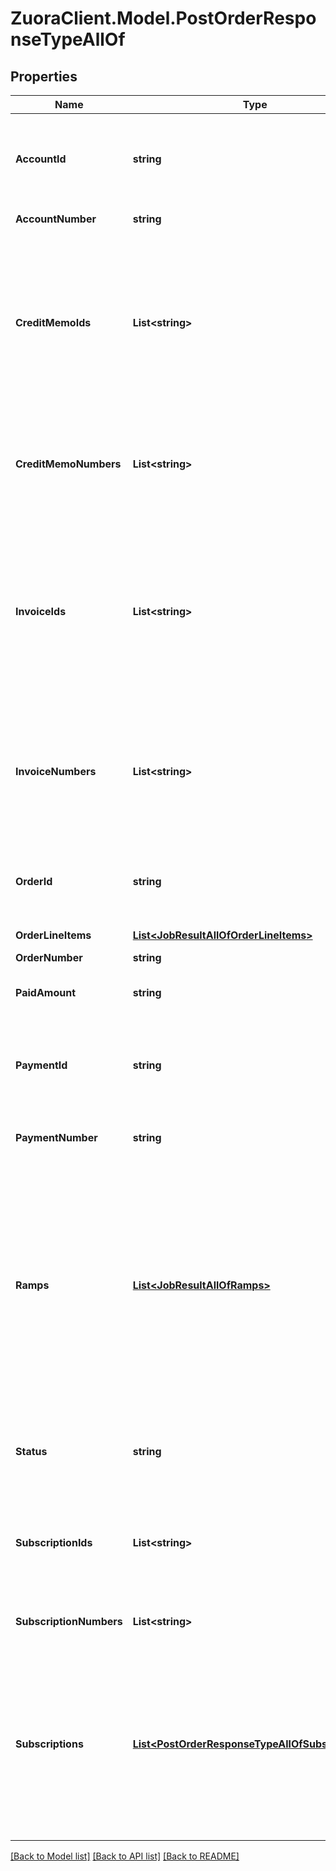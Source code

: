 # ZuoraClient.Model.PostOrderResponseTypeAllOf

## Properties

Name | Type | Description | Notes
------------ | ------------- | ------------- | -------------
**AccountId** | **string** | The account ID for the order. This field is returned instead of the &#x60;accountNumber&#x60; field if the &#x60;returnIds&#x60; query parameter is set to &#x60;true&#x60;. | [optional] 
**AccountNumber** | **string** | The account number for the order. | [optional] 
**CreditMemoIds** | **List&lt;string&gt;** | An array of the credit memo IDs generated in this order request. The credit memo is only available if you have the Invoice Settlement feature enabled. This field is returned instead of the &#x60;creditMemoNumbers&#x60; field if the &#x60;returnIds&#x60; query parameter is set to &#x60;true&#x60;. | [optional] 
**CreditMemoNumbers** | **List&lt;string&gt;** | An array of the credit memo numbers generated in this order request. The credit memo is only available if you have the Invoice Settlement feature enabled. | [optional] 
**InvoiceIds** | **List&lt;string&gt;** | An array of the invoice IDs generated in this order request. Normally it includes one invoice ID only, but can include multiple items when a subscription was tagged as invoice separately. This field is returned instead of the &#x60;invoiceNumbers&#x60; field if the &#x60;returnIds&#x60; query parameter is set to &#x60;true&#x60;. | [optional] 
**InvoiceNumbers** | **List&lt;string&gt;** | An array of the invoice numbers generated in this order request. Normally it includes one invoice number only, but can include multiple items when a subscription was tagged as invoice separately. | [optional] 
**OrderId** | **string** | The ID of the order created. This field is returned instead of the &#x60;orderNumber&#x60; field if the &#x60;returnIds&#x60; query parameter is set to &#x60;true&#x60;. | [optional] 
**OrderLineItems** | [**List&lt;JobResultAllOfOrderLineItems&gt;**](JobResultAllOfOrderLineItems.md) |  | [optional] 
**OrderNumber** | **string** | The order number of the order created. | [optional] 
**PaidAmount** | **string** | The total amount collected in this order request. | [optional] 
**PaymentId** | **string** | The payment Id that is collected in this order request. This field is returned instead of the &#x60;paymentNumber&#x60; field if the &#x60;returnIds&#x60; query parameter is set to &#x60;true&#x60;. | [optional] 
**PaymentNumber** | **string** | The payment number that is collected in this order request. | [optional] 
**Ramps** | [**List&lt;JobResultAllOfRamps&gt;**](JobResultAllOfRamps.md) | **Note**: This field is only available if you have the Ramps feature enabled. The [Orders](https://knowledgecenter.zuora.com/Billing/Subscriptions/Orders/AA_Overview_of_Orders) feature must be enabled before you can access the [Ramps](https://knowledgecenter.zuora.com/Billing/Subscriptions/Orders/Ramps_and_Ramp_Metrics/A_Overview_of_Ramps_and_Ramp_Metrics) feature. The Ramps feature is available for customers with Enterprise and Nine editions by default. If you are a Growth customer, see [Zuora Editions](https://knowledgecenter.zuora.com/BB_Introducing_Z_Business/C_Zuora_Editions) for pricing information coming October 2020.  The ramp definitions created by this order request.  | [optional] 
**Status** | **string** | Status of the order. &#x60;Pending&#x60; is only applicable for an order that contains a &#x60;CreateSubscription&#x60; order action. | [optional] 
**SubscriptionIds** | **List&lt;string&gt;** | Container for the subscription IDs of the subscriptions in an order. This field is returned if the &#x60;returnIds&#x60; query parameter is set to &#x60;true&#x60;. | [optional] 
**SubscriptionNumbers** | **List&lt;string&gt;** | Container for the subscription numbers of the subscriptions in an order. | [optional] 
**Subscriptions** | [**List&lt;PostOrderResponseTypeAllOfSubscriptions&gt;**](PostOrderResponseTypeAllOfSubscriptions.md) | **Note:** This field is in Zuora REST API version control. Supported minor versions are 223.0 or later. To use this field in the method, you must set the &#x60;zuora-version&#x60; parameter to the minor version number in the request header.  Container for the subscription numbers and statuses in an order.  | [optional] 

[[Back to Model list]](../README.md#documentation-for-models) [[Back to API list]](../README.md#documentation-for-api-endpoints) [[Back to README]](../README.md)

